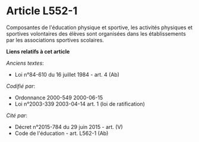 # Article L552-1

Composantes de l'éducation physique et sportive, les activités physiques et sportives volontaires des élèves sont organisées
dans les établissements par les associations sportives scolaires.

**Liens relatifs à cet article**

_Anciens textes_:

  - Loi n°84-610 du 16 juillet 1984 - art. 4 (Ab)

_Codifié par_:

  - Ordonnance 2000-549 2000-06-15
  - Loi n°2003-339 2003-04-14 art. 1 (loi de ratification)

_Cité par_:

  - Décret n°2015-784 du 29 juin 2015 - art. (V)
  - Code de l'éducation - art. L562-1 (Ab)
